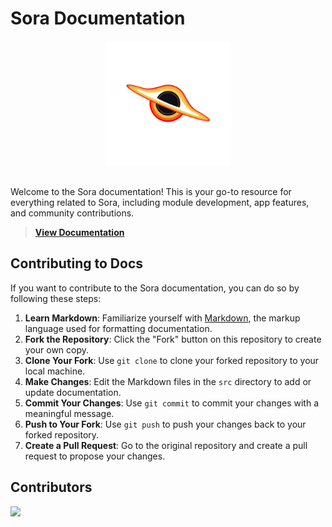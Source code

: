 # Sora Documentation

<div style="text-align: center; margin-bottom: 20px;">
  <img src="./src/assets/sora-logo.png" alt="Sora Logo" style="max-height: 200px; width: auto; margin-bottom: 10px;">
</div>

Welcome to the Sora documentation! This is your go-to resource for everything related to Sora, including module development, app features, and community contributions.

> **[View Documentation](https://sora.jm26.net/docs/)**

## Contributing to Docs

If you want to contribute to the Sora documentation, you can do so by following these steps:
1. **Learn Markdown**: Familiarize yourself with [Markdown](https://commonmark.org/help/tutorial/index.html), the markup language used for formatting documentation.
2. **Fork the Repository**: Click the "Fork" button on this repository to create your own copy.
3. **Clone Your Fork**: Use `git clone` to clone your forked repository to your local machine.
4. **Make Changes**: Edit the Markdown files in the `src` directory to add or update documentation.
5. **Commit Your Changes**: Use `git commit` to commit your changes with a meaningful message.
6. **Push to Your Fork**: Use `git push` to push your changes back to your forked repository.
7. **Create a Pull Request**: Go to the original repository and create a pull request to propose your changes.

## Contributors

<a href="https://github.com/JMcrafter26/docs/graphs/contributors">
  <img src="https://contrib.rocks/image?repo=JMcrafter26/docs" />
</a>

